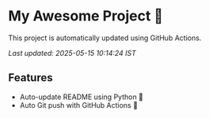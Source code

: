 # My Awesome Project 🚀

This project is automatically updated using GitHub Actions.

_Last updated: 2025-05-15 10:14:24 IST_

## Features
- Auto-update README using Python 🐍
- Auto Git push with GitHub Actions 🤖
